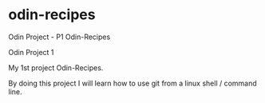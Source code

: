 # odin-recipes
Odin Project - P1 Odin-Recipes

Odin Project 1

My 1st project Odin-Recipes.

By doing this project I will learn how to use git from a linux shell / command line.

